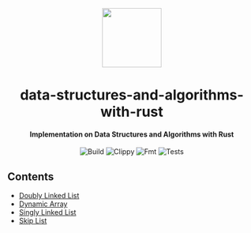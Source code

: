 <div>
  <div align="center" style="display: block; text-align: center;">
    <img
      src="https://camo.githubusercontent.com/734a3468bce992fbc3b729562d41c92f4912c99a/68747470733a2f2f7777772e727573742d6c616e672e6f72672f7374617469632f696d616765732f727573742d6c6f676f2d626c6b2e737667"
      height="120"
      width="120"
    />
  </div>
  <h1 align="center">data-structures-and-algorithms-with-rust</h1>
  <h4 align="center">
    Implementation on Data Structures and Algorithms with Rust
  </h4>
</div>

<div align="center">

  ![Build](https://github.com/EstebanBorai/data-structures-and-algorithms-with-rust/workflows/build/badge.svg)
  ![Clippy](https://github.com/EstebanBorai/data-structures-and-algorithms-with-rust/workflows/clippy/badge.svg)
  ![Fmt](https://github.com/EstebanBorai/data-structures-and-algorithms-with-rust/workflows/fmt/badge.svg)
  ![Tests](https://github.com/EstebanBorai/data-structures-and-algorithms-with-rust/workflows/tests/badge.svg)

</div>

## Contents

- [Doubly Linked List](./src/doubly_linked_list.rs)
- [Dynamic Array](./src/dynamic_array.rs)
- [Singly Linked List](./src/singly_linked_list.rs)
- [Skip List](./src/skip_list.rs)
